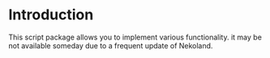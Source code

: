 # Introduction
This script package allows you to implement various functionality. it may be not available someday due to a frequent update of Nekoland.